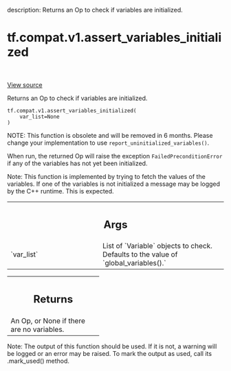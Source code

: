 description: Returns an Op to check if variables are initialized.

<div itemscope itemtype="http://developers.google.com/ReferenceObject">
<meta itemprop="name" content="tf.compat.v1.assert_variables_initialized" />
<meta itemprop="path" content="Stable" />
</div>

# tf.compat.v1.assert_variables_initialized

<!-- Insert buttons and diff -->

<table class="tfo-notebook-buttons tfo-api nocontent" align="left">

</table>

<a target="_blank" href="/code/stable/tensorflow/python/ops/variables.py">View source</a>



Returns an Op to check if variables are initialized.

<pre class="devsite-click-to-copy prettyprint lang-py tfo-signature-link">
<code>tf.compat.v1.assert_variables_initialized(
    var_list=None
)
</code></pre>



<!-- Placeholder for "Used in" -->

NOTE: This function is obsolete and will be removed in 6 months.  Please
change your implementation to use `report_uninitialized_variables()`.

When run, the returned Op will raise the exception `FailedPreconditionError`
if any of the variables has not yet been initialized.

Note: This function is implemented by trying to fetch the values of the
variables. If one of the variables is not initialized a message may be
logged by the C++ runtime. This is expected.

<!-- Tabular view -->
 <table class="responsive fixed orange">
<colgroup><col width="214px"><col></colgroup>
<tr><th colspan="2"><h2 class="add-link">Args</h2></th></tr>

<tr>
<td>
`var_list`
</td>
<td>
List of `Variable` objects to check. Defaults to the value of
`global_variables().`
</td>
</tr>
</table>



<!-- Tabular view -->
 <table class="responsive fixed orange">
<colgroup><col width="214px"><col></colgroup>
<tr><th colspan="2"><h2 class="add-link">Returns</h2></th></tr>
<tr class="alt">
<td colspan="2">
An Op, or None if there are no variables.
</td>
</tr>

</table>


Note: The output of this function should be used. If it is not, a warning will be logged or an error may be raised. To mark the output as used, call its .mark_used() method.